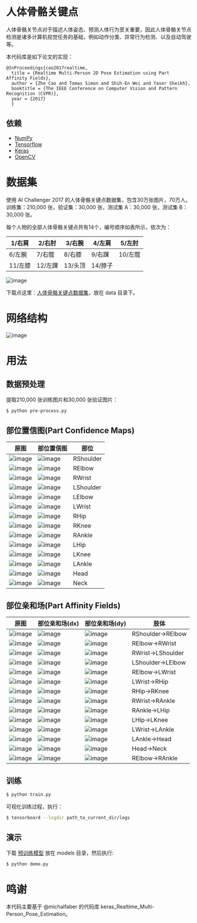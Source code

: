 # 人体骨骼关键点

人体骨骼关节点对于描述人体姿态、预测人体行为至关重要，因此人体骨骼关节点检测是诸多计算机视觉任务的基础，例如动作分类、异常行为检测、以及自动驾驶等。

本代码库是如下论文的实现：

    @InProceedings{cao2017realtime,
      title = {Realtime Multi-Person 2D Pose Estimation using Part Affinity Fields},
      author = {Zhe Cao and Tomas Simon and Shih-En Wei and Yaser Sheikh},
      booktitle = {The IEEE Conference on Computer Vision and Pattern Recognition (CVPR)},
      year = {2017}
      }

## 依赖
- [NumPy](http://docs.scipy.org/doc/numpy-1.10.1/user/install.html)
- [Tensorflow](https://www.tensorflow.org/versions/r0.8/get_started/os_setup.html)
- [Keras](https://keras.io/#installation)
- [OpenCV](https://opencv-python-tutroals.readthedocs.io/en/latest/)


# 数据集

使用 AI Challenger 2017 的人体骨骼关键点数据集，包含30万张图片，70万人。训练集：210,000 张，验证集：30,000 张，测试集 A：30,000 张，测试集 B：30,000 张。

每个人物的全部人体骨骼关键点共有14个，编号顺序如表所示，依次为：

|1/右肩|2/右肘|3/右腕|4/左肩|5/左肘|
|---|---|---|---|---|
|6/左腕|7/右髋|8/右膝|9/右踝|10/左髋|
|11/左膝|12/左踝|	13/头顶|14/脖子|

 ![image](https://github.com/foamliu/Keypoints/raw/master/images/keypoint-example.png)

下载点这里：[人体骨骼关键点数据集](https://challenger.ai/datasets/keypoint)，放在 data 目录下。

# 网络结构

 ![image](https://github.com/foamliu/Keypoints/raw/master/images/two-branch_multi-stage_CNN.png)

# 用法

## 数据预处理
提取210,000 张训练图片和30,000 张验证图片：
```bash
$ python pre-process.py
```

## 部位置信图(Part Confidence Maps)

原图 | 部位置信图 | 部位 |
|---|---|---|
|![image](https://github.com/foamliu/Keypoints/raw/master/images/datav_image_0.png)  | ![image](https://github.com/foamliu/Keypoints/raw/master/images/datav_heatmap_0.png) | RShoulder |
|![image](https://github.com/foamliu/Keypoints/raw/master/images/datav_image_1.png)  | ![image](https://github.com/foamliu/Keypoints/raw/master/images/datav_heatmap_1.png) | RElbow |
|![image](https://github.com/foamliu/Keypoints/raw/master/images/datav_image_2.png)  | ![image](https://github.com/foamliu/Keypoints/raw/master/images/datav_heatmap_2.png) | RWrist |
|![image](https://github.com/foamliu/Keypoints/raw/master/images/datav_image_3.png)  | ![image](https://github.com/foamliu/Keypoints/raw/master/images/datav_heatmap_3.png) | LShoulder |
|![image](https://github.com/foamliu/Keypoints/raw/master/images/datav_image_4.png)  | ![image](https://github.com/foamliu/Keypoints/raw/master/images/datav_heatmap_4.png) | LElbow |
|![image](https://github.com/foamliu/Keypoints/raw/master/images/datav_image_5.png)  | ![image](https://github.com/foamliu/Keypoints/raw/master/images/datav_heatmap_5.png) | LWrist |
|![image](https://github.com/foamliu/Keypoints/raw/master/images/datav_image_6.png)  | ![image](https://github.com/foamliu/Keypoints/raw/master/images/datav_heatmap_6.png) | RHip |
|![image](https://github.com/foamliu/Keypoints/raw/master/images/datav_image_7.png)  | ![image](https://github.com/foamliu/Keypoints/raw/master/images/datav_heatmap_7.png) | RKnee |
|![image](https://github.com/foamliu/Keypoints/raw/master/images/datav_image_8.png)  | ![image](https://github.com/foamliu/Keypoints/raw/master/images/datav_heatmap_8.png) | RAnkle |
|![image](https://github.com/foamliu/Keypoints/raw/master/images/datav_image_9.png)  | ![image](https://github.com/foamliu/Keypoints/raw/master/images/datav_heatmap_9.png) | LHip |
|![image](https://github.com/foamliu/Keypoints/raw/master/images/datav_image_10.png)  | ![image](https://github.com/foamliu/Keypoints/raw/master/images/datav_heatmap_10.png) | LKnee |
|![image](https://github.com/foamliu/Keypoints/raw/master/images/datav_image_11.png)  | ![image](https://github.com/foamliu/Keypoints/raw/master/images/datav_heatmap_11.png) | LAnkle |
|![image](https://github.com/foamliu/Keypoints/raw/master/images/datav_image_12.png)  | ![image](https://github.com/foamliu/Keypoints/raw/master/images/datav_heatmap_12.png) | Head |
|![image](https://github.com/foamliu/Keypoints/raw/master/images/datav_image_13.png)  | ![image](https://github.com/foamliu/Keypoints/raw/master/images/datav_heatmap_13.png) | Neck |

## 部位亲和场(Part Affinity Fields)

原图 | 部位亲和场(dx) | 部位亲和场(dy) | 肢体 |
|---|---|---|---|
|![image](https://github.com/foamliu/Keypoints/raw/master/images/datav_image_0.png)  | ![image](https://github.com/foamliu/Keypoints/raw/master/images/datav_paf_dx_0.png) | ![image](https://github.com/foamliu/Keypoints/raw/master/images/datav_paf_dy_0.png) | RShoulder->RElbow |
|![image](https://github.com/foamliu/Keypoints/raw/master/images/datav_image_1.png)  | ![image](https://github.com/foamliu/Keypoints/raw/master/images/datav_paf_dx_1.png) | ![image](https://github.com/foamliu/Keypoints/raw/master/images/datav_paf_dy_1.png) | RElbow->RWrist |
|![image](https://github.com/foamliu/Keypoints/raw/master/images/datav_image_2.png)  | ![image](https://github.com/foamliu/Keypoints/raw/master/images/datav_paf_dx_2.png) | ![image](https://github.com/foamliu/Keypoints/raw/master/images/datav_paf_dy_2.png) | RWrist->LShoulder |
|![image](https://github.com/foamliu/Keypoints/raw/master/images/datav_image_3.png)  | ![image](https://github.com/foamliu/Keypoints/raw/master/images/datav_paf_dx_3.png) | ![image](https://github.com/foamliu/Keypoints/raw/master/images/datav_paf_dy_3.png) | LShoulder->LElbow |
|![image](https://github.com/foamliu/Keypoints/raw/master/images/datav_image_4.png)  | ![image](https://github.com/foamliu/Keypoints/raw/master/images/datav_paf_dx_4.png) | ![image](https://github.com/foamliu/Keypoints/raw/master/images/datav_paf_dy_4.png) | RElbow->LWrist |
|![image](https://github.com/foamliu/Keypoints/raw/master/images/datav_image_5.png)  | ![image](https://github.com/foamliu/Keypoints/raw/master/images/datav_paf_dx_5.png) | ![image](https://github.com/foamliu/Keypoints/raw/master/images/datav_paf_dy_5.png) | LWrist->RHip |
|![image](https://github.com/foamliu/Keypoints/raw/master/images/datav_image_6.png)  | ![image](https://github.com/foamliu/Keypoints/raw/master/images/datav_paf_dx_6.png) | ![image](https://github.com/foamliu/Keypoints/raw/master/images/datav_paf_dy_6.png) | RHip->RKnee |
|![image](https://github.com/foamliu/Keypoints/raw/master/images/datav_image_7.png)  | ![image](https://github.com/foamliu/Keypoints/raw/master/images/datav_paf_dx_7.png) | ![image](https://github.com/foamliu/Keypoints/raw/master/images/datav_paf_dy_7.png) | RWrist->RAnkle |
|![image](https://github.com/foamliu/Keypoints/raw/master/images/datav_image_8.png)  | ![image](https://github.com/foamliu/Keypoints/raw/master/images/datav_paf_dx_8.png) | ![image](https://github.com/foamliu/Keypoints/raw/master/images/datav_paf_dy_8.png) | RAnkle->LHip |
|![image](https://github.com/foamliu/Keypoints/raw/master/images/datav_image_9.png)  | ![image](https://github.com/foamliu/Keypoints/raw/master/images/datav_paf_dx_9.png) | ![image](https://github.com/foamliu/Keypoints/raw/master/images/datav_paf_dy_9.png) | LHip->LKnee |
|![image](https://github.com/foamliu/Keypoints/raw/master/images/datav_image_10.png)  | ![image](https://github.com/foamliu/Keypoints/raw/master/images/datav_paf_dx_10.png) | ![image](https://github.com/foamliu/Keypoints/raw/master/images/datav_paf_dy_10.png) | LWrist->LAnkle |
|![image](https://github.com/foamliu/Keypoints/raw/master/images/datav_image_11.png)  | ![image](https://github.com/foamliu/Keypoints/raw/master/images/datav_paf_dx_11.png) | ![image](https://github.com/foamliu/Keypoints/raw/master/images/datav_paf_dy_11.png) | LAnkle->Head |
|![image](https://github.com/foamliu/Keypoints/raw/master/images/datav_image_12.png)  | ![image](https://github.com/foamliu/Keypoints/raw/master/images/datav_paf_dx_12.png) | ![image](https://github.com/foamliu/Keypoints/raw/master/images/datav_paf_dy_12.png) | Head->Neck |
|![image](https://github.com/foamliu/Keypoints/raw/master/images/datav_image_13.png)  | ![image](https://github.com/foamliu/Keypoints/raw/master/images/datav_paf_dx_13.png) | ![image](https://github.com/foamliu/Keypoints/raw/master/images/datav_paf_dy_13.png) | RElbow->RAnkle |

## 训练
```bash
$ python train.py
```

可视化训练过程，执行：
```bash
$ tensorboard --logdir path_to_current_dir/logs
```

## 演示
下载 [预训练模型](https://github.com/foamliu/Keypoints/releases/download/v1.0/model.85-0.7657.hdf5) 放在 models 目录，然后执行:

```bash
$ python demo.py
```

# 鸣谢
本代码主要基于 @michalfaber 的代码库 keras_Realtime_Multi-Person_Pose_Estimation。
